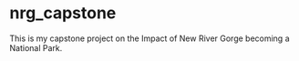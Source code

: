 # nrg_capstone
This is my capstone project on the Impact of New River Gorge becoming a National Park.
